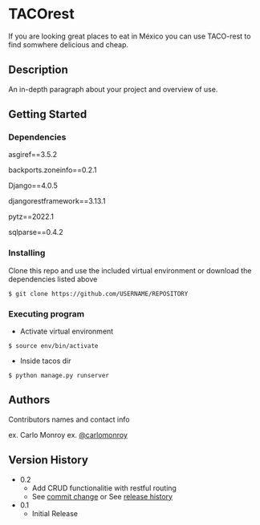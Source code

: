# TACOrest

If you are looking great places to eat in México you can use TACO-rest to find somwhere delicious and cheap.

## Description

An in-depth paragraph about your project and overview of use.

## Getting Started

### Dependencies

asgiref==3.5.2

backports.zoneinfo==0.2.1

Django==4.0.5

djangorestframework==3.13.1

pytz==2022.1

sqlparse==0.4.2 


### Installing

Clone this repo and use the included virtual environment or download the dependencies listed above
```
$ git clone https://github.com/USERNAME/REPOSITORY
```
### Executing program

* Activate virtual environment
```
$ source env/bin/activate
```
* Inside tacos dir 
```
$ python manage.py runserver
```


## Authors

Contributors names and contact info

ex. Carlo Monroy
ex. [@carlomonroy](https://twitter.com/carlomclovin)

## Version History

* 0.2
    * Add CRUD functionalitie with restful routing
    * See [commit change]() or See [release history]()
* 0.1
    * Initial Release
